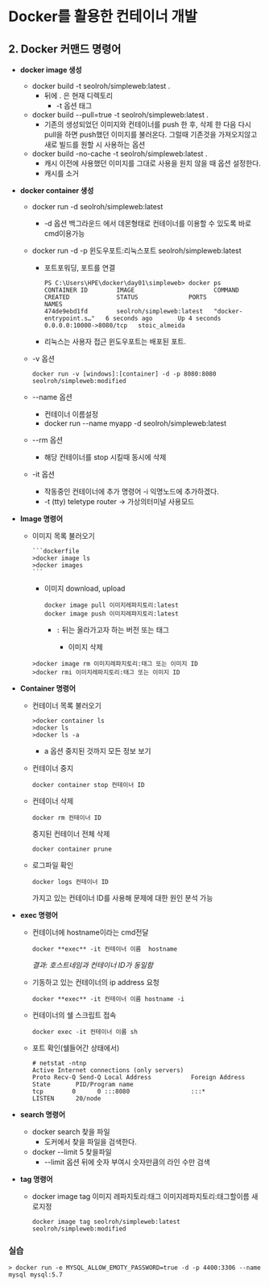 # Docker를 활용한 컨테이너 개발

## 2. Docker 커맨드 명령어

 + **docker image 생성**
   	
   + docker build -t seolroh/simpleweb:latest .
      	+ 뒤에 . 은 현재 디렉토리
         	+ -t 옵션 태그
   + docker build --pull=true -t seolroh/simpleweb:latest .
       + 기존의 생성되었던 이미지와 컨테이너를 push 한 후, 삭제 한 다음 다시 pull을 하면 push했던 이미지를 불러온다. 그럴때 기존것을 가져오지않고 새로 빌드를 원할 시 사용하는 옵션 
   + docker build -no-cache -t seolroh/simpleweb:latest .
       + 캐시 이전에 사용했던 이미지를 그대로 사용을 원치 않을 때 옵션 설정한다.
       + 캐시를 소거
   
 + **docker container 생성**
   	
   
   + docker run -d  seolroh/simpleweb:latest
      	
      	
      + -d 옵션 백그라운드 에서 데몬형태로 컨테이너를 이용할 수 있도록 바로 cmd이용가능
      
   + docker run -d -p 윈도우포트:리눅스포트 seolroh/simpleweb:latest
   
       + 포트포워딩,  포트를 연결
   
           ```
           PS C:\Users\HPE\docker\day01\simpleweb> docker ps
           CONTAINER ID        IMAGE                      COMMAND                  CREATED             STATUS              PORTS                     NAMES
           474de9ebd1fd        seolroh/simpleweb:latest   "docker-entrypoint.s…"   6 seconds ago       Up 4 seconds        0.0.0.0:10000->8080/tcp   stoic_almeida
           ```
   
       + 리눅스는 사용자 접근 윈도우포트는 배포된 포트.
   
   + -v 옵션
   
       ```
       docker run -v [windows]:[container] -d -p 8080:8080 seolroh/simpleweb:modified
       ```
   
       
   
   + --name 옵션
   
       + 컨테이너 이름설정
       + docker run --name myapp -d  seolroh/simpleweb:latest
   
   + --rm 옵션
   
       + 해당 컨테이너를 stop 시킬때 동시에 삭제
   
   + -it 옵션
   
       + 작동중인 컨테이너에 추가 명령어  -i 익명노드에 추가하겠다. 
       + -t (tty) teletype router -> 가상의터미널 사용모드 
   
       
   
 + **Image 명령어**
   	
   	+ 이미지 목록 불러오기
      	
      	  ```dockerfile
      	  >docker image ls
      	  >docker images
      	  ```
     
      	+ 이미지 download, upload
   
      	  ```
      	  docker image pull 이미지레파지토리:latest 
      	  docker image push 이미지레파지토리:latest
      	  ```
      	
      	  + `:` 뒤는 올라가고자 하는 버전 또는 태그
         	
         	+ 이미지 삭제
  
   	  ```
   	  >docker image rm 이미지레파지토리:태그 또는 이미지 ID
   	  >docker rmi 이미지레파지토리:태그 또는 이미지 ID
   	  ```
   	
   	
  
+ **Container 명령어**

    + 컨테이너 목록 불러오기

        ```
        >docker container ls
        >docker ls
        >docker ls -a
        ```

        + a 옵션 중지된 것까지 모든 정보 보기

    + 컨테이너 중지

        ```
        docker container stop 컨테이너 ID
        ```

    + 컨테이너 삭제

        ```
        docker rm 컨테이너 ID
        ```

        중지된 컨테이너 전체 삭제

        ```
        docker container prune
        ```

    + 로그파일 확인

        ```
        docker logs 컨테이너 ID
        ```

        가지고 있는 컨테이너 ID를 사용해 문제에 대한 원인 분석 가능

    

+ **exec 명령어**

    + 컨테이너에 hostname이라는 cmd전달

        ```
        docker **exec** -it 컨테이너 이름  hostname
        ```

        *결과: 호스트네임과 컨테이너 ID가 동일함*

    + 기동하고 있는 컨테이너의 ip address 요청

        ```
        docker **exec** -it 컨테이너 이름 hostname -i
        ```

    + 컨테이너의 쉘 스크립트 접속

        ```
        docker exec -it 컨테이너 이름 sh
        ```

    + 포트 확인(쉘들어간 상태에서) 

        ```
        # netstat -ntnp
        Active Internet connections (only servers)
        Proto Recv-Q Send-Q Local Address           Foreign Address         State       PID/Program name
        tcp        0      0 :::8080                 :::*                    LISTEN      20/node
        
        ```

+ **search 명령어**

    + docker search 찾을 파일
      + 도커에서 찾을 파일을 검색한다.
    + docker --limit 5 찾을파일
      + --limit 옵션 뒤에 숫자 부여시 숫자만큼의 라인 수만 검색

+ **tag 명령어**

    + docker image tag 이미지 레파지토리:태그 이미지레파지토리:태그할이름 새로지정

        ```
        docker image tag seolroh/simpleweb:latest seolroh/simpleweb:modified
        ```





### 실습

```
> docker run -e MYSQL_ALLOW_EMOTY_PASSWORD=true -d -p 4400:3306 --name mysql mysql:5.7
```

